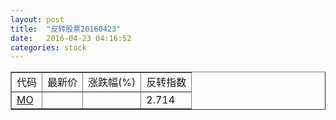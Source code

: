 ```yaml
---
layout: post
title:  "反转股票20160423"
date:   2016-04-23 04:16:52
categories: stock
---
```


<script type="text/javascript">
var stockList = []
stockList.push('gb_mo');
</script>

<table border="1">
 <tr>
 <td>代码</td>
  <td>最新价</td>
  <td>涨跌幅(%)</td>
 <td>反转指数</td>
</tr>
  <tr id="mo"><td><a href="http://stock.finance.sina.com.cn/usstock/quotes/MO.html" target="_blank">MO</a></td><td></td><td></td><td>2.714</td></tr>
</table>
